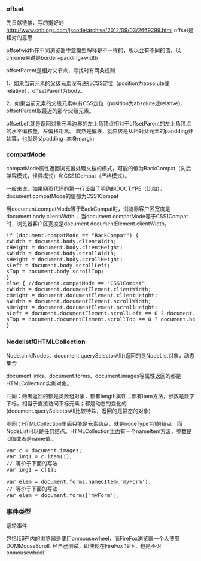### offset
先贡献链接，写的挺好的
http://www.cnblogs.com/jscode/archive/2012/09/03/2669299.html
offset是相对的意思

offsetwidth在不同浏览器中盒模型解释是不一样的，所以会有不同的值，以chrome来说是border+padding+width

offsetParent是相对父节点，寻找时有两条规则

1、如果当前元素的父级元素没有进行CSS定位（position为absolute或relative），offsetParent为body。

2、如果当前元素的父级元素中有CSS定位（position为absolute或relative），offsetParent取最近的那个父级元素。

offsetLeft就是返回对象元素边界的左上角顶点相对于offsetParent的左上角顶点的水平偏移量，左偏移距离。
既然是偏移，就应该是从相对父元素的pandding开始算，也就是父padding+本身margin


### compatMode
compatMode属性返回浏览器处理文档的模式，可能的值为BackCompat（向后兼容模式，怪异模式）和CSS1Compat（严格模式）。

一般来说，如果网页代码的第一行设置了明确的DOCTYPE（比如<!doctype html>），document.compatMode的值都为CSS1Compat

当document.compatMode等于BackCompat时，浏览器客户区宽度是document.body.clientWidth；
当document.compatMode等于CSS1Compat时，浏览器客户区宽度是document.documentElement.clientWidth。

<pre>
if (document.compatMode == "BackCompat") {
cWidth = document.body.clientWidth;
cHeight = document.body.clientHeight;
sWidth = document.body.scrollWidth;
sHeight = document.body.scrollHeight;
sLeft = document.body.scrollLeft;
sTop = document.body.scrollTop;
}
else { //document.compatMode == "CSS1Compat"
cWidth = document.documentElement.clientWidth;
cHeight = document.documentElement.clientHeight;
sWidth = document.documentElement.scrollWidth;
sHeight = document.documentElement.scrollHeight;
sLeft = document.documentElement.scrollLeft == 0 ? document.body.scrollLeft : document.documentElement.scrollLeft;
sTop = document.documentElement.scrollTop == 0 ? document.body.scrollTop : document.documentElement.scrollTop;
}
</pre>



### Nodelist和HTMLCollection

Node.childNodes、document.querySelectorAll()返回的是NodeList对象，动态集合

document.links、document.forms、document.images等属性返回的都是HTMLCollection实例对象。

共同：两者返回的都是类数组对象，都有length属性；都有item方法，参数是数字下标，相当于直接访问下标元素；都是动态的变化的(document.querySelectorAll比较特殊，返回的是静态的对象)

不同：HTMLCollection里面只能是元素结点，就是nodeType为1的结点，而NodeList可以是任何结点。HTMLCollection里面有一个nameItem方法，参数是id值或者是name值。
<pre>
var c = document.images;
var img1 = c.item(1);
// 等价于下面的写法
var img1 = c[1];

var elem = document.forms.namedItem('myForm');
// 等价于下面的写法
var elem = document.forms['myForm'];
</pre>

### 事件类型

滚轮事件

包括IE6在内的浏览器是使用onmousewheel，而FireFox浏览器一个人使用DOMMouseScroll. 经自己测试，即使现在FireFox 19下，也是不识onmousewheel
